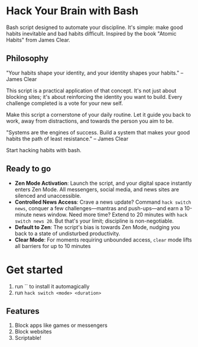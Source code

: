 # Hack Your Brain with Bash
Bash script designed to automate your discipline. It's simple: make good habits inevitable and bad habits difficult. Inspired by the book "Atomic Habits" from James Clear.

## Philosophy
"Your habits shape your identity, and your identity shapes your habits." – James Clear

This script is a practical application of that concept. It's not just about blocking sites; it's about reinforcing the identity you want to build. Every challenge completed is a vote for your new self.

Make this script a cornerstone of your daily routine. Let it guide you back to work, away from distractions, and towards the person you aim to be.

"Systems are the engines of success. Build a system that makes your good habits the path of least resistance." – James Clear

Start hacking habits with bash.

## Ready to go
- **Zen Mode Activation**: Launch the script, and your digital space instantly enters Zen Mode. All messengers, social media, and news sites are silenced and unaccessible. 
- **Controlled News Access**: Crave a news update? Command `hack switch news`, conquer a few challenges—mantras and push-ups—and earn a 10-minute news window. Need more time? Extend to 20 minutes with `hack switch news 20`. But that's your limit; discipline is non-negotiable.
- **Default to Zen**: The script's bias is towards Zen Mode, nudging you back to a state of undisturbed productivity.
- **Clear Mode**: For moments requiring unbounded access, `clear` mode lifts all barriers for up to 10 minutes

# Get started
1. run `` to install it automagically
2. run `hack switch <mode> <duration>`

## Features
1. Block apps like games or messengers 
2. Block websites
3. Scriptable!
